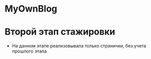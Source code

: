 # MyOwnBlog
# Второй этап стажировки
* На данном этапе реализовывала только странички, без учета прошлого этапа
 


